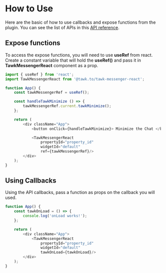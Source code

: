 # How to Use
Here are the basic of how to use callbacks and expose functions from the plugin. You can see the
list of APIs in this [API reference](api-reference.md).

## Expose functions
To access the expose functions, you will need to use **useRef** from react. Create a constant
variable that will hold the **useRef()** and pass it in **TawkMessengerReact** component as a prop.

```js
import { useRef } from 'react';
import TawkMessengerReact from '@tawk.to/tawk-messenger-react';

function App() {
    const tawkMessengerRef = useRef();

    const handleTawkMinimize () => {
        tawkMessengerRef.current.tawkMinimize();
    };

    return (
        <div className="App">
            <button onClick={handleTawkMinimize}> Minimize the Chat </button>

            <TawkMessengerReact
                propertyId="property_id"
                widgetId="default"
                ref={tawkMessengerRef}/>
        </div>
    );
}
```

## Using Callbacks
Using the API callbacks, pass a function as props on the callback you will used.

```js
function App() {
    const tawkOnLoad = () => {
        console.log('onLoad works!');
    };

    return (
        <div className="App">
            <TawkMessengerReact
                propertyId="property_id"
                widgetId="default"
                tawkOnLoad={tawkOnLoad}/>
        </div>
    );
}
```

